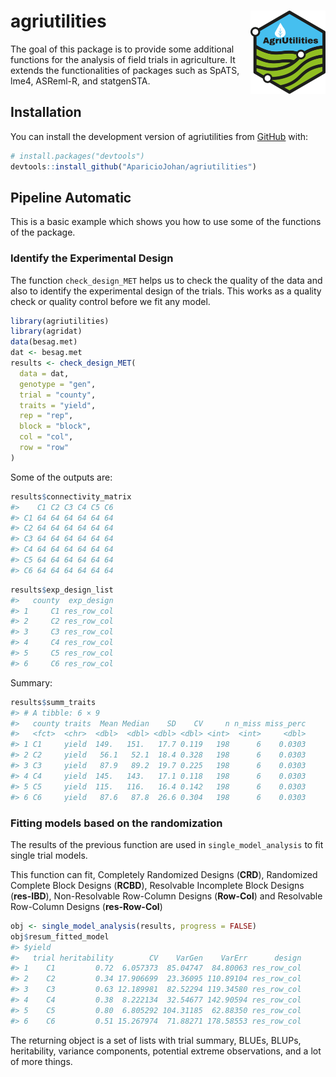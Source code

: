 
<!-- README.md is generated from README.Rmd. Please edit that file -->

# agriutilities <a href="https://apariciojohan.github.io/agriutilities/"><img src="man/figures/logo.png" align="right" width="120"/></a>

<!-- badges: start -->
<!-- badges: end -->

The goal of this package is to provide some additional functions for the
analysis of field trials in agriculture. It extends the functionalities
of packages such as SpATS, lme4, ASReml-R, and statgenSTA.

## Installation

You can install the development version of agriutilities from
[GitHub](https://github.com/AparicioJohan/agriutilities) with:

``` r
# install.packages("devtools")
devtools::install_github("AparicioJohan/agriutilities")
```

## Pipeline Automatic

This is a basic example which shows you how to use some of the functions
of the package.

### Identify the Experimental Design

The function `check_design_MET` helps us to check the quality of the
data and also to identify the experimental design of the trials. This
works as a quality check or quality control before we fit any model.

``` r
library(agriutilities)
library(agridat)
data(besag.met)
dat <- besag.met
results <- check_design_MET(
  data = dat,
  genotype = "gen",
  trial = "county",
  traits = "yield",
  rep = "rep",
  block = "block",
  col = "col",
  row = "row"
)
```

Some of the outputs are:

<div class="row">

<div class="col-md-6">

``` r
results$connectivity_matrix
#>    C1 C2 C3 C4 C5 C6
#> C1 64 64 64 64 64 64
#> C2 64 64 64 64 64 64
#> C3 64 64 64 64 64 64
#> C4 64 64 64 64 64 64
#> C5 64 64 64 64 64 64
#> C6 64 64 64 64 64 64
```

</div>

<div class="col-md-6">

``` r
results$exp_design_list
#>   county  exp_design
#> 1     C1 res_row_col
#> 2     C2 res_row_col
#> 3     C3 res_row_col
#> 4     C4 res_row_col
#> 5     C5 res_row_col
#> 6     C6 res_row_col
```

</div>

</div>

Summary:

``` r
results$summ_traits
#> # A tibble: 6 × 9
#>   county traits  Mean Median    SD    CV     n n_miss miss_perc
#>   <fct>  <chr>  <dbl>  <dbl> <dbl> <dbl> <int>  <int>     <dbl>
#> 1 C1     yield  149.   151.   17.7 0.119   198      6    0.0303
#> 2 C2     yield   56.1   52.1  18.4 0.328   198      6    0.0303
#> 3 C3     yield   87.9   89.2  19.7 0.225   198      6    0.0303
#> 4 C4     yield  145.   143.   17.1 0.118   198      6    0.0303
#> 5 C5     yield  115.   116.   16.4 0.142   198      6    0.0303
#> 6 C6     yield   87.6   87.8  26.6 0.304   198      6    0.0303
```

### Fitting models based on the randomization

The results of the previous function are used in `single_model_analysis`
to fit single trial models.

This function can fit, Completely Randomized Designs (**CRD**),
Randomized Complete Block Designs (**RCBD**), Resolvable Incomplete
Block Designs (**res-IBD**), Non-Resolvable Row-Column Designs
(**Row-Col**) and Resolvable Row-Column Designs (**res-Row-Col**)

``` r
obj <- single_model_analysis(results, progress = FALSE)
obj$resum_fitted_model
#> $yield
#>   trial heritability        CV    VarGen    VarErr      design
#> 1    C1         0.72  6.057373  85.04747  84.80063 res_row_col
#> 2    C2         0.34 17.906699  23.36095 110.89104 res_row_col
#> 3    C3         0.63 12.189981  82.52294 119.34580 res_row_col
#> 4    C4         0.38  8.222134  32.54677 142.90594 res_row_col
#> 5    C5         0.80  6.805292 104.31185  62.88350 res_row_col
#> 6    C6         0.51 15.267974  71.88271 178.58553 res_row_col
```

The returning object is a set of lists with trial summary, BLUEs, BLUPs,
heritability, variance components, potential extreme observations, and a
lot of more things.
